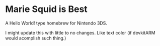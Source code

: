 # Marie Squid is Best
A Hello World! type homebrew for Nintendo 3DS.

I might update this with little to no changes. Like text color (if devkitARM would acomplish such thing.)
